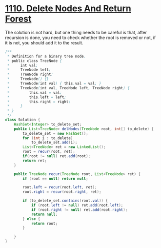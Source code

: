 # [1110. Delete Nodes And Return Forest](https://leetcode.com/problems/delete-nodes-and-return-forest/)

The solution is not hard, but one thing needs to be careful is that, after recursion is done, you need to check whether the root is removed or not, if it is not, you should add it to the result.

```java
/**
 * Definition for a binary tree node.
 * public class TreeNode {
 *     int val;
 *     TreeNode left;
 *     TreeNode right;
 *     TreeNode() {}
 *     TreeNode(int val) { this.val = val; }
 *     TreeNode(int val, TreeNode left, TreeNode right) {
 *         this.val = val;
 *         this.left = left;
 *         this.right = right;
 *     }
 * }
 */
class Solution {
    HashSet<Integer> to_delete_set;
    public List<TreeNode> delNodes(TreeNode root, int[] to_delete) {
        to_delete_set = new HashSet();
        for (int i : to_delete)
            to_delete_set.add(i);
        List<TreeNode> ret = new LinkedList();
        root = recur(root, ret);
        if(root != null) ret.add(root);
        return ret;
    }

    public TreeNode recur(TreeNode root, List<TreeNode> ret) {
        if (root == null) return null;

        root.left = recur(root.left, ret);
        root.right = recur(root.right, ret);

        if (to_delete_set.contains(root.val)) {
            if (root.left != null) ret.add(root.left);
            if (root.right != null) ret.add(root.right);
            return null;
        } else {
            return root;
        }

    }
}
```
